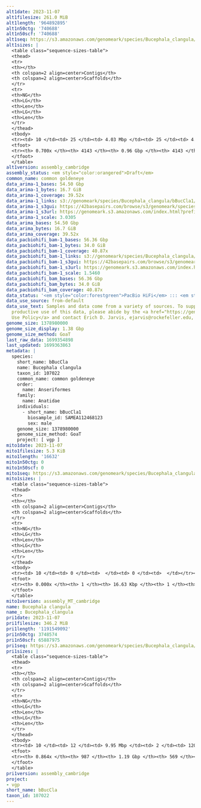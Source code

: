 ```yaml
---
alt1date: 2023-11-07
alt1filesize: 261.0 MiB
alt1length: '964892895'
alt1n50ctg: '740688'
alt1n50scf: '740688'
alt1seq: https://s3.amazonaws.com/genomeark/species/Bucephala_clangula/bBucCla1/assembly_cambridge/bBucCla1.alt.asm.20231107.fasta.gz
alt1sizes: |
  <table class="sequence-sizes-table">
  <thead>
  <tr>
  <th></th>
  <th colspan=2 align=center>Contigs</th>
  <th colspan=2 align=center>Scaffolds</th>
  </tr>
  <tr>
  <th>NG</th>
  <th>LG</th>
  <th>Len</th>
  <th>LG</th>
  <th>Len</th>
  </tr>
  </thead>
  <tbody>
  <tr><td> 10 </td><td> 25 </td><td> 4.03 Mbp </td><td> 25 </td><td> 4.03 Mbp </td></tr><tr><td> 20 </td><td> 68 </td><td> 2.74 Mbp </td><td> 68 </td><td> 2.74 Mbp </td></tr><tr><td> 30 </td><td> 127 </td><td> 1.88 Mbp </td><td> 127 </td><td> 1.88 Mbp </td></tr><tr><td> 40 </td><td> 220 </td><td> 1.19 Mbp </td><td> 220 </td><td> 1.19 Mbp </td></tr><tr style="background-color:#cccccc;"><td> 50 </td><td> 364 </td><td> 0.74 Mbp </td><td> 364 </td><td> 0.74 Mbp </td></tr><tr><td> 60 </td><td> 679 </td><td> 228.87 Kbp </td><td> 679 </td><td> 228.87 Kbp </td></tr><tr><td> 70 </td><td> 0 </td><td>  </td><td> 0 </td><td>  </td></tr><tr><td> 80 </td><td> 0 </td><td>  </td><td> 0 </td><td>  </td></tr><tr><td> 90 </td><td> 0 </td><td>  </td><td> 0 </td><td>  </td></tr><tr><td> 100 </td><td> 0 </td><td>  </td><td> 0 </td><td>  </td></tr></tbody>
  <tfoot>
  <tr><th> 0.700x </th><th> 4143 </th><th> 0.96 Gbp </th><th> 4143 </th><th> 0.96 Gbp </th></tr>
  </tfoot>
  </table>
alt1version: assembly_cambridge
assembly_status: <em style="color:orangered">Draft</em>
common_name: common goldeneye
data_arima-1_bases: 54.50 Gbp
data_arima-1_bytes: 16.7 GiB
data_arima-1_coverage: 39.52x
data_arima-1_links: s3://genomeark/species/Bucephala_clangula/bBucCla1/genomic_data/arima/<br>
data_arima-1_s3gui: https://42basepairs.com/browse/s3/genomeark/species/Bucephala_clangula/bBucCla1/genomic_data/arima/
data_arima-1_s3url: https://genomeark.s3.amazonaws.com/index.html?prefix=species/Bucephala_clangula/bBucCla1/genomic_data/arima/
data_arima-1_scale: 3.0305
data_arima_bases: 54.50 Gbp
data_arima_bytes: 16.7 GiB
data_arima_coverage: 39.52x
data_pacbiohifi_bam-1_bases: 56.36 Gbp
data_pacbiohifi_bam-1_bytes: 34.0 GiB
data_pacbiohifi_bam-1_coverage: 40.87x
data_pacbiohifi_bam-1_links: s3://genomeark/species/Bucephala_clangula/bBucCla1/genomic_data/pacbio_hifi/<br>
data_pacbiohifi_bam-1_s3gui: https://42basepairs.com/browse/s3/genomeark/species/Bucephala_clangula/bBucCla1/genomic_data/pacbio_hifi/
data_pacbiohifi_bam-1_s3url: https://genomeark.s3.amazonaws.com/index.html?prefix=species/Bucephala_clangula/bBucCla1/genomic_data/pacbio_hifi/
data_pacbiohifi_bam-1_scale: 1.5460
data_pacbiohifi_bam_bases: 56.36 Gbp
data_pacbiohifi_bam_bytes: 34.0 GiB
data_pacbiohifi_bam_coverage: 40.87x
data_status: '<em style="color:forestgreen">PacBio HiFi</em> ::: <em style="color:forestgreen">Arima</em>'
data_use_source: from-default
data_use_text: Samples and data come from a variety of sources. To support fair and
  productive use of this data, please abide by the <a href="https://genome10k.soe.ucsc.edu/data-use-policies/">Data
  Use Policy</a> and contact Erich D. Jarvis, ejarvis@rockefeller.edu, with any questions.
genome_size: 1378980000
genome_size_display: 1.38 Gbp
genome_size_method: GoaT
last_raw_data: 1699354898
last_updated: 1699363863
metadata: |
  species:
    short_name: bBucCla
    name: Bucephala clangula
    taxon_id: 107022
    common_name: common goldeneye
    order:
      name: Anseriformes
    family:
      name: Anatidae
    individuals:
      - short_name: bBucCla1
        biosample_id: SAMEA112468123
        sex: male
    genome_size: 1378980000
    genome_size_method: GoaT
    project: [ vgp ]
mito1date: 2023-11-07
mito1filesize: 5.3 KiB
mito1length: '16632'
mito1n50ctg: 0
mito1n50scf: 0
mito1seq: https://s3.amazonaws.com/genomeark/species/Bucephala_clangula/bBucCla1/assembly_MT_cambridge/bBucCla1.MT.20231107.fasta.gz
mito1sizes: |
  <table class="sequence-sizes-table">
  <thead>
  <tr>
  <th></th>
  <th colspan=2 align=center>Contigs</th>
  <th colspan=2 align=center>Scaffolds</th>
  </tr>
  <tr>
  <th>NG</th>
  <th>LG</th>
  <th>Len</th>
  <th>LG</th>
  <th>Len</th>
  </tr>
  </thead>
  <tbody>
  <tr><td> 10 </td><td> 0 </td><td>  </td><td> 0 </td><td>  </td></tr><tr><td> 20 </td><td> 0 </td><td>  </td><td> 0 </td><td>  </td></tr><tr><td> 30 </td><td> 0 </td><td>  </td><td> 0 </td><td>  </td></tr><tr><td> 40 </td><td> 0 </td><td>  </td><td> 0 </td><td>  </td></tr><tr style="background-color:#cccccc;"><td> 50 </td><td> 0 </td><td style="background-color:#ff8888;">  </td><td> 0 </td><td style="background-color:#ff8888;">  </td></tr><tr><td> 60 </td><td> 0 </td><td>  </td><td> 0 </td><td>  </td></tr><tr><td> 70 </td><td> 0 </td><td>  </td><td> 0 </td><td>  </td></tr><tr><td> 80 </td><td> 0 </td><td>  </td><td> 0 </td><td>  </td></tr><tr><td> 90 </td><td> 0 </td><td>  </td><td> 0 </td><td>  </td></tr><tr><td> 100 </td><td> 0 </td><td>  </td><td> 0 </td><td>  </td></tr></tbody>
  <tfoot>
  <tr><th> 0.000x </th><th> 1 </th><th> 16.63 Kbp </th><th> 1 </th><th> 16.63 Kbp </th></tr>
  </tfoot>
  </table>
mito1version: assembly_MT_cambridge
name: Bucephala clangula
name_: Bucephala_clangula
pri1date: 2023-11-07
pri1filesize: 346.2 MiB
pri1length: '1191549092'
pri1n50ctg: 3748574
pri1n50scf: 65887975
pri1seq: https://s3.amazonaws.com/genomeark/species/Bucephala_clangula/bBucCla1/assembly_cambridge/bBucCla1.pri.asm.20231107.fasta.gz
pri1sizes: |
  <table class="sequence-sizes-table">
  <thead>
  <tr>
  <th></th>
  <th colspan=2 align=center>Contigs</th>
  <th colspan=2 align=center>Scaffolds</th>
  </tr>
  <tr>
  <th>NG</th>
  <th>LG</th>
  <th>Len</th>
  <th>LG</th>
  <th>Len</th>
  </tr>
  </thead>
  <tbody>
  <tr><td> 10 </td><td> 12 </td><td> 9.95 Mbp </td><td> 2 </td><td> 120.46 Mbp </td></tr><tr><td> 20 </td><td> 29 </td><td> 7.18 Mbp </td><td> 3 </td><td> 93.89 Mbp </td></tr><tr><td> 30 </td><td> 50 </td><td> 5.95 Mbp </td><td> 4 </td><td> 88.95 Mbp </td></tr><tr><td> 40 </td><td> 75 </td><td> 4.77 Mbp </td><td> 6 </td><td> 73.82 Mbp </td></tr><tr style="background-color:#cccccc;"><td> 50 </td><td> 108 </td><td style="background-color:#88ff88;"> 3.75 Mbp </td><td> 8 </td><td style="background-color:#88ff88;"> 65.89 Mbp </td></tr><tr><td> 60 </td><td> 150 </td><td> 2.90 Mbp </td><td> 11 </td><td> 33.35 Mbp </td></tr><tr><td> 70 </td><td> 209 </td><td> 1.84 Mbp </td><td> 17 </td><td> 21.58 Mbp </td></tr><tr><td> 80 </td><td> 322 </td><td> 0.70 Mbp </td><td> 29 </td><td> 6.01 Mbp </td></tr><tr><td> 90 </td><td> 0 </td><td>  </td><td> 0 </td><td>  </td></tr><tr><td> 100 </td><td> 0 </td><td>  </td><td> 0 </td><td>  </td></tr></tbody>
  <tfoot>
  <tr><th> 0.864x </th><th> 987 </th><th> 1.19 Gbp </th><th> 569 </th><th> 1.19 Gbp </th></tr>
  </tfoot>
  </table>
pri1version: assembly_cambridge
project:
- vgp
short_name: bBucCla
taxon_id: 107022
---
```

